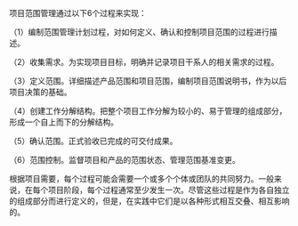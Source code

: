 
项目范围管理通过以下6个过程来实现：

（1）编制范围管理计划过程，对如何定义、确认和控制项目范围的过程进行描述。

（2）收集需求。为实现项目目标，明确并记录项目干系人的相关需求的过程。

（3）定义范围。详细描述产品范围和项目范围，编制项目范围说明书，作为以后项目决策的基础。

（4）创建工作分解结构。把整个项目工作分解为较小的、易于管理的组成部分，形成一个自上而下的分解结构。

（5）确认范围。正式验收已完成的可交付成果。

（6）范围控制。监督项目和产品的范围状态、管理范围基准变更。

根据项目需要，每个过程可能会需要一个或多个个体或团队的共同努力。一般来说，在每个项目阶段，每个过程通常至少发生一次。尽管这些过程是作为各自独立的组成部分而进行定义的，但是，在实践中它们是以各种形式相互交叠、相互影响的。

